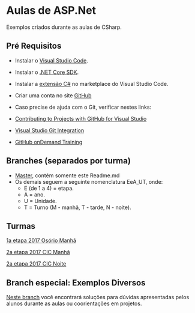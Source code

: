 
# Aulas de ASP.Net

Exemplos criados durante as aulas de CSharp.

## Pré Requisitos

* Instalar o [Visual Studio Code](https://code.visualstudio.com/).
* Instalar o [.NET Core SDK](https://www.microsoft.com/net/download/core).
* Instalar a [extensão C#](https://marketplace.visualstudio.com/items?itemName=ms-vscode.csharp) no marketplace do Visual Studio Code.

* Criar uma conta no site [GitHub](https://github.com/)
* Caso precise de ajuda com o Git, verificar nestes links:
* [Contributing to Projects with GitHub for Visual Studio](https://github.com/github/VisualStudio/blob/master/docs/contributing/index.md)
* [Visual Studio Git Integration](https://services.github.com/on-demand/windows/visual-studio)
* [GitHub onDemand Training](https://services.github.com/on-demand)



## Branches (separados por turma)
* [Master](https://github.com/profdouglasbarcelos/CSharp_Aulas), contém somente este Readme.md
* Os demais seguem a seguinte nomenclatura EeA_UT, onde:
    * E (de 1 a 4) = etapa.
    * A = ano.
    * U = Unidade.
    * T = Turno (M - manhã, T - tarde, N - noite).

## Turmas 

[1a etapa 2017 Osório Manhã](https://github.com/profdouglasbarcelos/Asp.Net_Aulas/tree/1e2017_OSOM)

[2a etapa 2017 CIC Manhã](https://github.com/profdouglasbarcelos/Asp.Net_Aulas/tree/2e2017_CICM)

[2a etapa 2017 CIC Noite](https://github.com/profdouglasbarcelos/Asp.Net_Aulas/tree/2e2017_CICN)

## Branch especial: Exemplos Diversos

[Neste branch](https://github.com/profdouglasbarcelos/Asp.Net_Aulas/tree/ExemplosDiversos) você encontrará soluções para dúvidas apresentadas pelos alunos durante as aulas ou coorientações em projetos.